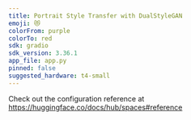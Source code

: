 ```yaml
---
title: Portrait Style Transfer with DualStyleGAN
emoji: 😻
colorFrom: purple
colorTo: red
sdk: gradio
sdk_version: 3.36.1
app_file: app.py
pinned: false
suggested_hardware: t4-small
---
```


Check out the configuration reference at https://huggingface.co/docs/hub/spaces#reference
